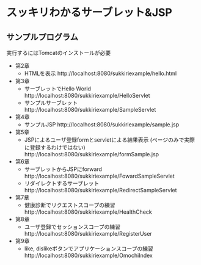 # スッキリわかるサーブレット&JSP

## サンプルプログラム

実行するにはTomcatのインストールが必要



- 第2章
  - HTMLを表示
    http://localhost:8080/sukkiriexample/hello.html
- 第3章
  - サーブレットでHello World
    http://localhost:8080/sukkiriexample/HelloServlet
  - サンプルサーブレット
    http://localhost:8080/sukkiriexample/SampleServlet
- 第4章
  - サンプルJSP
    http://localhost:8080/sukkiriexample/sample.jsp
- 第5章
  - JSPによるユーザ登録formとservletによる結果表示 (ページのみで実際に登録するわけではない)
    http://localhost:8080/sukkiriexample/formSample.jsp
- 第6章
  - サーブレットからJSPにforward
    http://localhost:8080/sukkiriexample/FowardSampleServlet
  - リダイレクトするサーブレット
    http://localhost:8080/sukkiriexample/RedirectSampleServlet
- 第7章
  - 健康診断でリクエストスコープの練習
    http://localhost:8080/sukkiriexample/HealthCheck
- 第8章
  - ユーザ登録でセッションスコープの練習
    http://localhost:8080/sukkiriexample/RegisterUser
- 第9章
  - like, dislikeボタンでアプリケーションスコープの練習
    http://localhost:8080/sukkiriexample/OmochiIndex